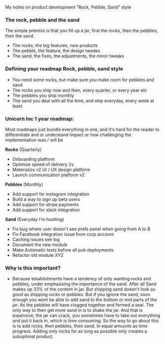 My notes on product development "Rock, Pebble, Sand" style<!--more-->

### The rock, pebble and the sand
The simple premiss is that you fill up a jar, first the rocks, then the pebbles, then the sand.

- The rocks, the big features, new products
- The pebble, the feature, the design tweaks
- The sand, the fixes, the adjustments, the minor tweaks

### Defining your roadmap Rock, pebble, sand style
- You need some rocks, but make sure you make room for pebbles and sand
- The rocks you ship now and then, every quarter, or every year etc
- The pebbles you ship monthly
- The sand you deal with all the time, and ship everyday, every week at least

### Unicorn Inc 1 year roadmap:
Most roadmaps just bundle everything in one, and it's hard for the reader to differentiate and or understand impact or how challenging the implementation was / will be

**Rocks** (Quarterly)
- Onboarding platform
- Optimize speed of delivery 2x
- Materialize v2 UI / UX design platform
- Launch communication platform v2

**Pebbles** (Monthly)
- Add support for instagram integration
- Build a way to sign up beta users
- Add support for stripe payments
- Add support for slack integration

**Sand** (Everyday I'm hustling)
- Fix bug where user doesn't see prefs panel when going from A to B
- Fix Facebook integration issue from corp account
- Caching issues see log
- Document the new module
- Make Automatic tests before all pub deployments
- Refactor old module XYZ

### Why is this important?
- Because establishments have a tendency of only wanting rocks and pebbles, under emphasising the importance of the sand. After all Sand makes up 33% of the content in jar. But shipping sand doesn't look so good as shipping rocks or pebbles. But if you ignore the sand, soon enough you wont be able to add sand to the bottom or mid parts of the jar. As the pebbles will have clogged together and formed a seal. The only way to then get more sand in is to shake the jar. And that is expensive, the jar can crack, you sometimes have to take out everything and put it back in, which is time consuming. So the way to go about this is to add rocks, then pebbles, then sand. In equal amounts as time progress. Adding only rocks for as long as possible only creates a suboptimal product.
